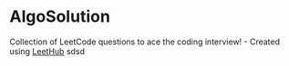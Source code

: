 # AlgoSolution
Collection of LeetCode questions to ace the coding interview! - Created using [LeetHub](https://github.com/QasimWani/LeetHub)
sdsd
